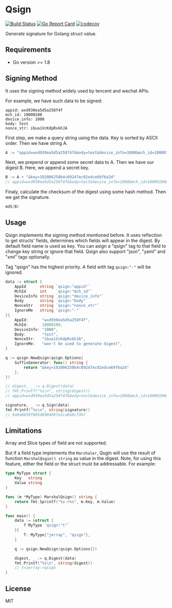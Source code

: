 # Qsign

[![Build Status](https://travis-ci.org/jerray/qsign.svg?branch=master)](https://travis-ci.org/jerray/qsign)
[![Go Report Card](https://goreportcard.com/badge/github.com/jerray/qsign)](https://goreportcard.com/report/github.com/jerray/qsign)
[![codecov](https://codecov.io/gh/jerray/qsign/branch/master/graph/badge.svg)](https://codecov.io/gh/jerray/qsign)

Generate signature for Golang struct value.

## Requirements

* Go version >= 1.8

## Signing Method

It uses the signing method widely used by tencent and wechat APIs.

For example, we have such data to be signed:

```
appid: wxd930ea5d5a258f4f
mch_id: 10000100
device_info: 1000
body: test
nonce_str: ibuaiVcKdpRxkhJA
```

First step, we make a query string using the data. Key is sorted by ASCII order. Then we have string A.

```go
A := "appid=wxd930ea5d5a258f4f&body=test&device_info=1000&mch_id=10000100&nonce_str=ibuaiVcKdpRxkhJA"
```

Next, we prepend or append some secret data to A. Then we have our digest B. Here, we append a
secret key.

```go
B := A + "&key=192006250b4c09247ec02edce69f6a2d"
// appid=wxd930ea5d5a258f4f&body=test&device_info=1000&mch_id=10000100&nonce_str=ibuaiVcKdpRxkhJA&key=192006250b4c09247ec02edce69f6a2d
```

Finaly, calculate the checksum of the digest using some hash method. Then we get the signature.

```go
md5(B)
```

## Usage

Qsign implements the signing method mentioned before. It uses reflection to get structs' fields, determines which
fields will appear in the digest. By default field name is used as key. You can asign a "qsign" tag to that field
to change key string or ignore that field. Qsign also support "json", "yaml" and "xml" tags optionally.

Tag "qsign" has the highest priority. A field with tag `qsign:"-"` will be ignored.

```go
data := struct {
	AppId      string `qsign:"appid"`
	MchId      int    `qsign:"mch_id"`
	DeviceInfo string `qsign:"device_info"`
	Body       string `qsign:"body"`
	NonceStr   string `qsign:"nonce_str"`
	IgnoreMe   string `qsign:"-"`
}{
	AppId:      "wxd930ea5d5a258f4f",
	MchId:      10000100,
	DeviceInfo: "1000",
	Body:       "test",
	NonceStr:   "ibuaiVcKdpRxkhJA",
	IgnoreMe:   "won't be used to generate digest",
}

q := qsign.NewQsign(qsign.Options{
	SuffixGenerator: func() string {
		return "&key=192006250b4c09247ec02edce69f6a2d"
	},
})

// digest, _ := q.Digest(data)
// fmt.Printf("%s\n", string(digest))
// appid=wxd930ea5d5a258f4f&body=test&device_info=1000&mch_id=10000100&nonce_str=ibuaiVcKdpRxkhJA&key=192006250b4c09247ec02edce69f6a2d

signature, _ := q.Sign(data)
fmt.Printf("%s\n", string(signature))
// 9a0a8659f005d6984697e2ca0a9cf3b7
```

## Limitations

Array and Slice types of field are not supported.

But if a field type implements the `Marshaler`, Qsgin will use the result of function `MarshalQsgin() string`
as value in the digest. Note, for using this feature, either the field or the struct must be addressable.
For example:

```go
type MyType struct {
	Key   string
	Value string
}

func (m *MyType) MarshalQsign() string {
	return fmt.Sprintf("%s->%s", m.Key, m.Value)
}

func main() {
	data := &struct {
		T MyType `qsign:"t"`
	}{
		T: MyType{"jerray", "qsign"},
	}

	q := qsign.NewQsign(qsign.Options{})

	digest, _ := q.Digest(data)
	fmt.Printf("%s\n", string(digest))
	// t=jerray->qsign
}
```

## License

MIT
